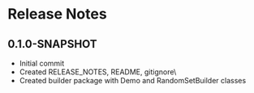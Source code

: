 # Release Notes

## 0.1.0-SNAPSHOT

* Initial commit
* Created RELEASE_NOTES, README, gitignore\
* Created builder package with Demo and RandomSetBuilder classes
